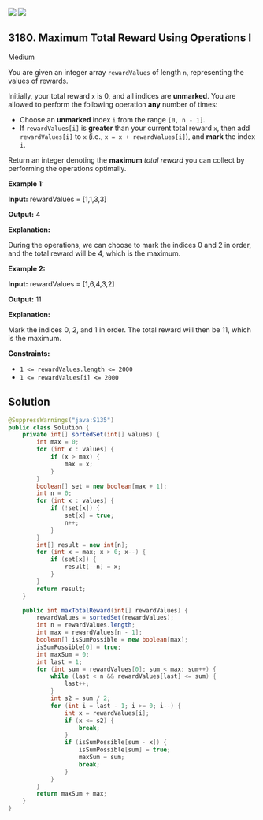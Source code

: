 [![](https://img.shields.io/github/stars/javadev/LeetCode-in-Java?label=Stars&style=flat-square)](https://github.com/javadev/LeetCode-in-Java)
[![](https://img.shields.io/github/forks/javadev/LeetCode-in-Java?label=Fork%20me%20on%20GitHub%20&style=flat-square)](https://github.com/javadev/LeetCode-in-Java/fork)

## 3180\. Maximum Total Reward Using Operations I

Medium

You are given an integer array `rewardValues` of length `n`, representing the values of rewards.

Initially, your total reward `x` is 0, and all indices are **unmarked**. You are allowed to perform the following operation **any** number of times:

*   Choose an **unmarked** index `i` from the range `[0, n - 1]`.
*   If `rewardValues[i]` is **greater** than your current total reward `x`, then add `rewardValues[i]` to `x` (i.e., `x = x + rewardValues[i]`), and **mark** the index `i`.

Return an integer denoting the **maximum** _total reward_ you can collect by performing the operations optimally.

**Example 1:**

**Input:** rewardValues = [1,1,3,3]

**Output:** 4

**Explanation:**

During the operations, we can choose to mark the indices 0 and 2 in order, and the total reward will be 4, which is the maximum.

**Example 2:**

**Input:** rewardValues = [1,6,4,3,2]

**Output:** 11

**Explanation:**

Mark the indices 0, 2, and 1 in order. The total reward will then be 11, which is the maximum.

**Constraints:**

*   `1 <= rewardValues.length <= 2000`
*   `1 <= rewardValues[i] <= 2000`

## Solution

```java
@SuppressWarnings("java:S135")
public class Solution {
    private int[] sortedSet(int[] values) {
        int max = 0;
        for (int x : values) {
            if (x > max) {
                max = x;
            }
        }
        boolean[] set = new boolean[max + 1];
        int n = 0;
        for (int x : values) {
            if (!set[x]) {
                set[x] = true;
                n++;
            }
        }
        int[] result = new int[n];
        for (int x = max; x > 0; x--) {
            if (set[x]) {
                result[--n] = x;
            }
        }
        return result;
    }

    public int maxTotalReward(int[] rewardValues) {
        rewardValues = sortedSet(rewardValues);
        int n = rewardValues.length;
        int max = rewardValues[n - 1];
        boolean[] isSumPossible = new boolean[max];
        isSumPossible[0] = true;
        int maxSum = 0;
        int last = 1;
        for (int sum = rewardValues[0]; sum < max; sum++) {
            while (last < n && rewardValues[last] <= sum) {
                last++;
            }
            int s2 = sum / 2;
            for (int i = last - 1; i >= 0; i--) {
                int x = rewardValues[i];
                if (x <= s2) {
                    break;
                }
                if (isSumPossible[sum - x]) {
                    isSumPossible[sum] = true;
                    maxSum = sum;
                    break;
                }
            }
        }
        return maxSum + max;
    }
}
```